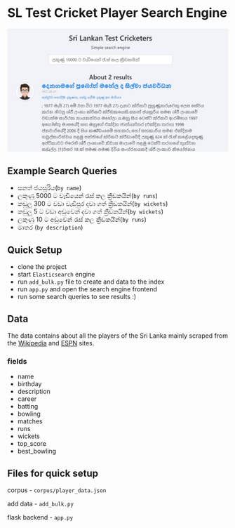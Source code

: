 # SL Test Cricket Player Search Engine

<img src="https://github.com/prahack/sl-cricket-player-search-engine/blob/main/images/img.jpeg?raw=true">

## Example Search Queries
* සනත් ජයසූරිය(`by name`)
* ලකුණු 5000 ට වැඩියෙන් රැස් කල ක්‍රීඩකයින්(`by runs`)
* කඩුලු 300 ට  වඩා වැඩිපුර දවා ගත් ක්‍රීඩකයින්(`by wickets`)
* කඩුලු 5 ට  වඩා අඩුවෙන් දවා ගත් ක්‍රීඩකයින්(`by wickets`)
* ලකුණු 10 ට අඩුවෙන් රැස් කල ක්‍රීඩකයින්(`by runs`)
* මාතර (`by description`)

## Quick Setup
* clone the project
* start `Elasticsearch` engine
* run `add_bulk.py` file to create and data to the index
* run `app.py` and open the search engine frontend
* run some search queries to see results :)

## Data
The data contains about all the players of the Sri Lanka mainly scraped from the [Wikipedia](https://en.wikipedia.org/) and [ESPN](https://www.espncricinfo.com/) sites.
### fields
* name
* birthday
* description
* career
* batting
* bowling
* matches 
* runs
* wickets
* top_score
* best_bowling

## Files for quick setup
corpus - `corpus/player_data.json` 

add data - `add_bulk.py`

flask backend - `app.py`